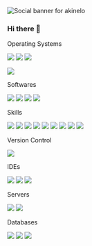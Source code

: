 ![Social banner for akinelo](https://raw.githubusercontent.com/akinelo/Akinelo/e23a2511b4d17ad415c511a4b8a4b2cfb0df6b9c/assets/Aki.svg)

### Hi there 👋

<summary>Operating Systems</summary>

![](https://img.shields.io/badge/OS-Windows-informational?style=flat&logo=windows&logoColor=white&color=0078D6)
![](https://img.shields.io/badge/OS-Linux-informational?style=flat&logo=linux&logoColor=white&color=2bbc8a)
![](https://img.shields.io/badge/OS-Android-informational?style=flat&logo=android&logoColor=white&color=2bbc8a)

![](https://img.shields.io/badge/OS-Trello-informational?style=flat&logo=trello&logoColor=white&color=2bbc8a)

<summary>Softwares</summary>

![](https://img.shields.io/badge/Adobe-Photoshop-informational?style=flat&logo=photoshop&logoColor=white&color=0078D6)
![](https://img.shields.io/badge/3D-Blender-informational?style=flat&logo=blender&logoColor=white&color=2bbc8a)
![](https://img.shields.io/badge/GameDev-UnrealEngine-informational?style=flat&logo=unrealengine&logoColor=white&color=2bbc8a)
![](https://img.shields.io/badge/GameDev-Unity-informational?style=flat&logo=Unity&logoColor=white&color=2bbc8a)

<summary>Skills</summary>

![](https://img.shields.io/badge/Code-HTML-informational?style=flat&logo=html5&logoColor=white&color=0078D6)
![](https://img.shields.io/badge/Code-CSS-informational?style=flat&logo=CSS3&logoColor=white&color=0078D6)
![](https://img.shields.io/badge/Code-PHP-informational?style=flat&logo=php&logoColor=white&color=0078D6)
![](https://img.shields.io/badge/Code-JS-informational?style=flat&logo=javascript&logoColor=white&color=0078D6)
![](https://img.shields.io/badge/Code-nodeJS-informational?style=flat&logo=node.js&logoColor=white&color=0078D6)
![](https://img.shields.io/badge/Code-C++-informational?style=flat&logo=c%2B%2B&logoColor=white&color=0078D6)
![](https://img.shields.io/badge/Code-CSharp-informational?style=flat&logo=c-sharp&logoColor=white&color=0078D6)
![](https://img.shields.io/badge/Code-Java-informational?style=flat&logo=java&logoColor=white&color=0078D6)
![](https://img.shields.io/badge/Code-Python-informational?style=flat&logo=python&logoColor=white&color=0078D6)

<summary>Version Control</summary>

![](https://img.shields.io/badge/Git-informational?style=flat&logo=git&logoColor=white&color=0078D6)

<summary>IDEs</summary>

![](https://img.shields.io/badge/IDEs-VisualStudio-informational?style=flat&logo=visual-studio&logoColor=white&color=0078D6)
![](https://img.shields.io/badge/IDEs-VisualCode-informational?style=flat&logo=visual-studio-code&logoColor=white&color=0078D6)
![](https://img.shields.io/badge/IDEs-Eclipse-informational?style=flat&logo=Eclipse&logoColor=white&color=0078D6)

<summary>Servers</summary>

![](https://img.shields.io/badge/Apache-informational?style=flat&logo=apache&logoColor=white&color=0078D6)
![](https://img.shields.io/badge/Nginx-informational?style=flat&logo=nginx&logoColor=white&color=0078D6)

<summary>Databases</summary>

![](https://img.shields.io/badge/MySQL-informational?style=flat&logo=mysql&logoColor=white&color=0078D6)
![](https://img.shields.io/badge/MariaDB-informational?style=flat&logo=mariadb&logoColor=white&color=0078D6)
![](https://img.shields.io/badge/MongoDB-informational?style=flat&logo=mongodb&logoColor=white&color=0078D6)
